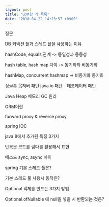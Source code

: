 ```yaml
---
layout: post
title: "공부할 거 목록"
date: "2018-04-22 14:23:57 +0900"
---
```


질문

DB 커넥션 풀과 스레드 풀을 사용하는 이유

hashCode, equals 관계 -> 동일성과 동등성

hash table, hash map 차이 -> 동기화와 비동기화

hashMap, concurrent hashmap -> 비동기화 동기화

싱글톤
옵저버 패턴
java io 패턴 - 데코레이터 패턴

Java Heap 메모리
GC 원리

ORM이란

forward proxy & reverse proxy

spring IOC

java 8에서 추가된 특징 3가지

반복문 코드를 람다를 활용해서 표현

메소드 sync, async 차이

spring 기본 스레드 풀은?

기본 스레드 풀 사용시 동작은?

Optional 객체를 만드는 3가지 방법

Optional.ofNullable 에 null을 넣을 시 반환되는 것은?